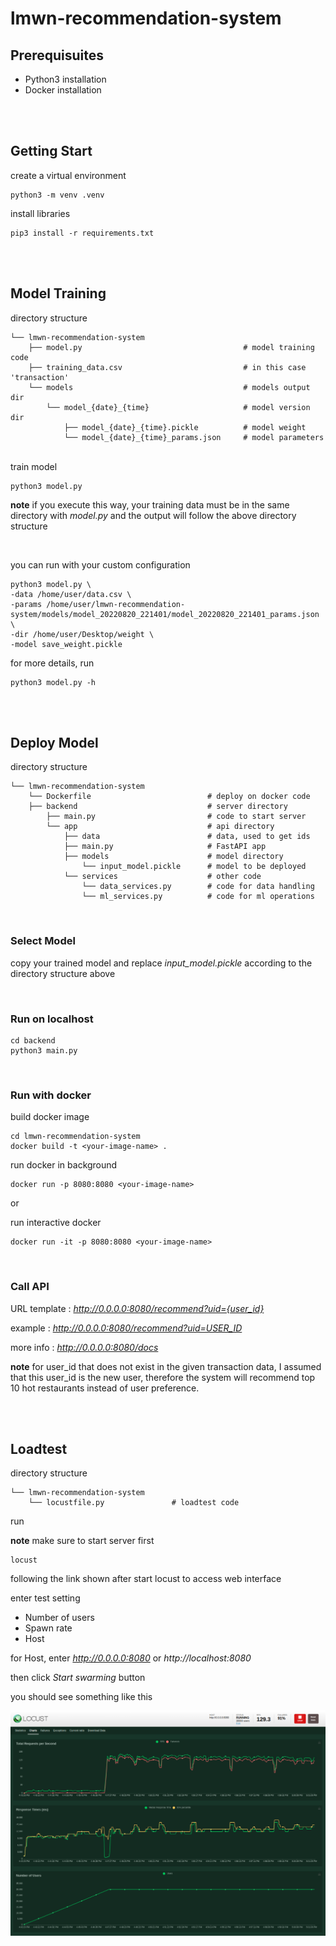 # lmwn-recommendation-system

## Prerequisuites
- Python3 installation
- Docker installation

<br/><br/>

## Getting Start

create a virtual environment

```
python3 -m venv .venv
```


install libraries

```
pip3 install -r requirements.txt
```

<br/><br/>

## Model Training
directory structure

```
└── lmwn-recommendation-system
    ├── model.py                                    # model training code
    ├── training_data.csv                           # in this case 'transaction'
    └── models                                      # models output dir
        └── model_{date}_{time}                     # model version dir
            ├── model_{date}_{time}.pickle          # model weight
            └── model_{date}_{time}_params.json     # model parameters
```
<br/>
train model

```
python3 model.py
```
**note** if you execute this way, your training data must be in the same directory with *model.py* and the output will follow the above directory structure

<br/>

you can run with your custom configuration
```
python3 model.py \              
-data /home/user/data.csv \
-params /home/user/lmwn-recommendation-system/models/model_20220820_221401/model_20220820_221401_params.json \
-dir /home/user/Desktop/weight \
-model save_weight.pickle
```

for more details, run

```
python3 model.py -h
```

<br/><br/>

## Deploy Model
directory structure

```
└── lmwn-recommendation-system
    └── Dockerfile                          # deploy on docker code
    ├── backend                             # server directory
        ├── main.py                         # code to start server
        └── app                             # api directory
            ├── data                        # data, used to get ids
            ├── main.py                     # FastAPI app
            ├── models                      # model directory
                └── input_model.pickle      # model to be deployed
            └── services                    # other code
                └── data_services.py        # code for data handling
                └── ml_services.py          # code for ml operations
```

<br/>

### Select Model
copy your trained model and replace *input_model.pickle* according to the directory structure above

<br/>

### Run on localhost

```
cd backend
python3 main.py
```

<br/>

### Run with docker
build docker image
```
cd lmwn-recommendation-system
docker build -t <your-image-name> .
```
run docker in background
```
docker run -p 8080:8080 <your-image-name>
```

or

run interactive docker
```
docker run -it -p 8080:8080 <your-image-name>
```

<br/>

### Call API
URL template : *http://0.0.0.0:8080/recommend?uid={user_id}*

example : *http://0.0.0.0:8080/recommend?uid=USER_ID*

more info : *http://0.0.0.0:8080/docs*

**note** for user_id that does not exist in the given transaction data, I assumed that this user_id is the new user, therefore the system will recommend top 10 hot restaurants instead of user preference. 

<br/><br/>

## Loadtest
directory structure

```
└── lmwn-recommendation-system
    └── locustfile.py               # loadtest code
```

run

**note** make sure to start server first
```
locust
```

following the link shown after start locust to access web interface

enter test setting

- Number of users
- Spawn rate
- Host

for Host, enter *http://0.0.0.0:8080* or *http://localhost:8080*

then click *Start swarming* button

you should see something like this

![alt text](loadtest.png)